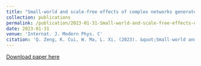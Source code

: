 ```yaml
---
title: "Small-world and scale-free effects of complex networks generated by a self-similar fractal"
collection: publications
permalink: /publication/2023-01-31-Small-world-and-scale-free-effects-of-complex-networks-generated-by-a-self-similar-fractal
date: 2023-01-31
venue: 'Internat. J. Modern Phys. C'
citation: 'Q. Zeng, K. Cui, W. Ma, L. Xi. (2023). &quot;Small-world and scale-free effects of complex networks generated by a self-similar fractal.&quot; <i>Internat. J. Modern Phys. C</i>. 34(8) 2350109.'
---
```



[Download paper here](http://academicpages.github.io/files/230131.pdf)

